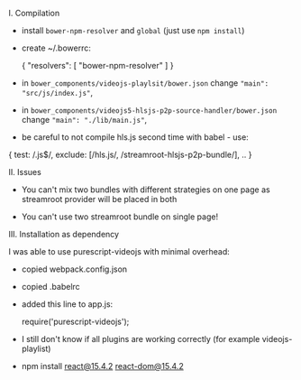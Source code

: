 I. Compilation

  * install `bower-npm-resolver` and `global` (just use `npm install`)

  * create ~/.bowerrc:

    {
      "resolvers": [
        "bower-npm-resolver"
      ]
    }

  * in `bower_components/videojs-playlsit/bower.json` change `"main": "src/js/index.js"`,

  * in `bower_components/videojs5-hlsjs-p2p-source-handler/bower.json` change `"main": "./lib/main.js"`,

  * be careful to not compile hls.js second time with babel - use:

  { test: /\.js$/,
    exclude: [/hls.js/, /streamroot-hlsjs-p2p-bundle/],
    ..
  }


II. Issues

  * You can't mix two bundles with different strategies on one page as streamroot provider will be placed in both


  * You can't use two streamroot bundle on single page!



III. Installation as dependency

  I was able to use purescript-videojs with minimal overhead:

  * copied webpack.config.json

  * copied .babelrc

  * added this line to app.js:

      require('purescript-videojs');

  * I still don't know if all plugins are working correctly (for example videojs-playlist)


  * npm install react@15.4.2 react-dom@15.4.2

